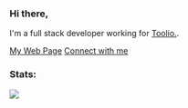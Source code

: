 ### Hi there,

I'm a full stack developer working for [Toolio.](https://www.toolio.com/).

[My Web Page](https://oozd.github.io/)
[Connect with me](https://www.linkedin.com/in/onurozdemir23/)

<h3 align="left">Stats:</h3>
<a href="https://github.com/anuraghazra/github-readme-stats">
  <img align="center" src="https://github-readme-stats.vercel.app/api?username=oozd&count_private=true&show_icons=true&theme=algolia&hide=stars" />
</a>

</p>
